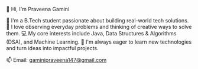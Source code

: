 👋 Hi, I'm Praveena Gamini

👋 I'm a B.Tech student passionate about building real-world tech solutions.
🧠 I love observing everyday problems and thinking of creative ways to solve them.
💻 My core interests include Java, Data Structures & Algorithms (DSA), and Machine Learning.
🚀 I'm always eager to learn new technologies and turn ideas into impactful projects.

📫 Email: [gaminipraveena147@gmail.com](mailto:gaminipraveena147@gmail.com)

